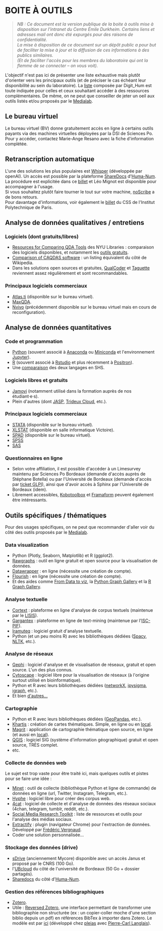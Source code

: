 # BOITE À OUTILS

>*NB : Ce document est la version publique de la boite à outils mise à disposition sur l'intranet du Centre Émile Durkheim. Certains liens et adresses mail ont donc été expurgés pour des raisons de confidentialité.\
La mise à disposition de ce document sur un dépôt public a pour but de faciliter la mise à jour et la diffusion de ces informations à des publics similaires.\
(Et de faciliter l'accès pour les membres du laboratoire qui ont la flemme de se connecter – on vous voit).*

L'objectif n'est pas ici de présenter une liste exhaustive mais plutôt d'orienter vers les principaux outils (et de préciser le cas échéant leur disponibilité au sein du laboratoire).
La [liste](https://digithum.huma-num.fr/ressources/boiteaoutils/) composée par Digit_Hum est toute indiquée pour celles et ceux souhaitant accéder à des ressources complémentaires.
De même, on ne peut que conseiller de jeter un oeil aux outils listés et/ou proposés par le [Medialab](https://medialab.sciencespo.fr/en/tools/).

## Le bureau virtuel
Le bureau virtuel (BV) donne gratuitement accès en ligne à certains outils payants via des machines virtuelles déployées par la DSI de Sciences Po.\
Pour y accéder, contactez Marie-Ange Resano avec la fiche d'information complétée.

## Retranscription automatique
L'une des solutions les plus populaires est [Whisper](https://github.com/openai/whisper) (développée par openAI). Un accès est possible par la plateforme [ShareDocs](https://documentation.huma-num.fr/sharedocs-stockage/) d'[Huma-Num](https://www.huma-num.fr/). La procédure est explicitée dans ce [billet](https://agepouvoir.hypotheses.org/494) et Léo Mignot est disponible pour accompagner à l'usage.\
Si vous souhaitez plutôt faire tourner le tout sur votre machine, [noScribe](https://github.com/kaixxx/noScribe) a de bons retours.\
Pour davantage d'informations, voir également le [billet](https://www.css.cnrs.fr/fr/whisper-pour-retranscrire-des-entretiens2/) du CSS de l'Institut Polytechnique de Paris.

## Analyse de données qualitatives / entretiens
### Logiciels (dont gratuits/libres)
- [Resources for Comparing QDA Tools](https://guides.nyu.edu/QDA/comparison) des NYU Libraries : comparaison des logiciels disponibles, et notamment les [outils gratuits](https://guides.nyu.edu/QDA/FLOSSQDA).
- [Comparison of CAQDAS software](https://en.wikipedia.org/wiki/Computer-assisted_qualitative_data_analysis_software#Free_.2F_open_source_software_for_CAQDAS) : un listing équivalent du côté de Wikipedia.
- Dans les solutions open sources et gratuites, [QualCoder](https://qualcoder.wordpress.com/) et [Taguette](https://www.taguette.org/fr/) reviennent assez régulièrement et sont recommandables.

### Principaux logiciels commerciaux
- [Atlas.ti](https://atlasti.com/fr) (disponible sur le bureau virtuel).
- [MaxQDA](https://www.maxqda.com/fr).
- [Nvivo](https://lumivero.com/products/nvivo/) (précédemment disponible sur le bureau virtuel mais en cours de reconfiguration).

## Analyse de données quantitatives
### Code et programmation
- [Python](https://www.python.org/) (souvent associé à [Anaconda](https://www.anaconda.com/) ou [Miniconda](https://docs.conda.io/projects/miniconda/en/latest/) et l'environnement [Jupyter](https://jupyter.org/)).
- [R](https://www.r-project.org/) (souvent associé à [Rstudio](https://www.rstudio.com/categories/rstudio-ide/) et plus récemment à [Positron](https://github.com/posit-dev/positron)).
- Une [comparaison](https://mthh.github.io/presentation-python-r-shs/#/title-slide) des deux langages en SHS.

### Logiciels libres et gratuits
- [Jamovi](https://www.jamovi.org/) (notamment utilisé dans la formation auprès de nos étudiant·e·s).
- Plein d'autres (dont [JASP](https://jasp-stats.org/), [Trideux Cloud](https://trideux.cloud/), etc.).

### Principaux logiciels commerciaux
- [STATA](https://www.stata.com/) (disponible sur le bureau virtuel).
- [XLSTAT](https://www.xlstat.com/fr/) (disponible en salle informatique Victoire).
- [SPAD](https://ia-data-analytics.fr/logiciel-data-mining/analyse-de-donnees/) (disponible sur le bureau virtuel).
- [SPSS](https://www.ibm.com/fr-fr/spss)
- [SAS](https://www.sas.com/fr_fr/home.html)

### Questionnaires en ligne
- Selon votre affiliation, il est possible d'accéder à un Limesurvey maintenu par Sciences Po Bordeaux (demande d'accès auprès de Stéphane Botella) ou par l'Université de Bordeaux (demande d'accès par [ticket GLPI](https://assistance.u-bordeaux.fr/front/helpdesk.public.php)), ainsi que d'avoir accès à Sphinx par l'Université de Bordeaux (idem).
- Librement accessibles, [Kobotoolbox](https://www.kobotoolbox.org/) et [Framaform](https://framaforms.org/abc/fr) peuvent également être intéressants.

## Outils spécifiques / thématiques
Pour des usages spécifiques, on ne peut que recommander d'aller voir du côté des outils proposés par le [Medialab](https://medialab.sciencespo.fr/en/tools/).

### Data visualization
- Python (Plotly, Seaborn, Matplotlib) et R (ggplot2).
- [Rawgraphs](https://www.rawgraphs.io/) : outil en ligne gratuit et open source pour la visualisation de données.
- [Datawrapper](https://www.datawrapper.de/) : en ligne  (nécessite une création de compte).
- [Flourish](https://flourish.studio/) : en ligne  (nécessite une création de compte).
- Et des aides comme [From Data to viz](https://www.data-to-viz.com/), la [Python Graph Gallery](https://python-graph-gallery.com/) et la [R Graph Gallery](https://r-graph-gallery.com/).

### Analyse textuelle
- [Cortext](https://docs.cortext.net/) : plateforme en ligne d'analyse de corpus textuels (maintenue par le [LISIS](http://umr-lisis.fr/cortext/)).
- [Gargantex](https://www.gargantext.org/) : plateforme en ligne de text-mining (maintenue par l'[ISC-PIF](https://iscpif.fr/gargantext/a-propos/)).
- [Iramuteq](https://iramuteq.org/) : logiciel gratuit d'analyse textuelle.
- Python (et un peu moins R) avec les bibliothèques dédiées ([Spacy](https://spacy.io/), [NLTK](https://www.nltk.org/), etc.).

### Analyse de réseaux
- [Gephi](https://gephi.org/) : logiciel d'analyse et de visualisation de réseaux, gratuit et open source. L'un des plus connus.
- [Cytoscape](https://cytoscape.org/) : logiciel libre pour la visualisation de réseaux (à l'origine surtout utilisé en bioinformatique).
- Python et R avec leurs bibliothèques dédiées ([networkX](https://networkx.org/), [ipysigma](https://github.com/medialab/ipysigma), [igraph](https://r.igraph.org/), etc.).
- Et bien [d'autres…](https://project-awesome.org/briatte/awesome-network-analysis)

### Cartographie
- Python et R avec leurs bibliothèques dédiées ([GeoPandas](https://geopandas.org/en/stable/), etc.).
- [Khartis](https://www.sciencespo.fr/cartographie/khartis/) : création de cartes thématiques. Simple, en ligne ou en [local](https://www.sciencespo.fr/cartographie/khartis/#download).
- [Magrit](https://magrit.cnrs.fr/) : application de cartographie thématique open source, en ligne (et aussi en [local](https://magrit.cnrs.fr/download/)).
- [QGIS](https://qgis.org) : logiciel SIG (système d'information géographique) gratuit et open source, TRÈS complet.
- etc.

### Collecte de données web
Le sujet est trop vaste pour être traité ici, mais quelques outils et pistes pour se faire une idée :
- [Minet](https://medialab.sciencespo.fr/outils/minet/) : outil de collecte (bibliothèque Python et ligne de commande) de données en ligne (url, Twitter, Instagram, Telegram, etc.).
- [Hyphe](https://medialab.sciencespo.fr/outils/hyphe/) : logiciel libre pour créer des corpus web.
- [4cat](https://www.4cat.nl/) : logiciel de collecte et d'analyse de données des réseaux sociaux (4chan, telegram, tumblr, reddit, etc.).
- [Social Media Research Toolkit](https://socialmedialab.ca/apps/social-media-research-toolkit-2/) : liste de ressources et outils pour l'analyse des médias sociaux.
- [Extractify](https://github.com/fredericvergnaud/extractify/wiki) : plugin (navigateur Chrome) pour l'extraction de données. Développé par [Frédéric Vergnaud](https://mate-shs.cnrs.fr/actions/tutomate/tuto27-extractify-frederic-vergnaud/).
- Coder une solution personnalisée…

### Stockage des données (drive)
- [sDrive](https://ods.cnrs.fr/sdrive.php) (anciennement Mycore) disponible avec un accès Janus et proposé par le CNRS (100 Go).
- l'[UBcloud](https://ubcloud.u-bordeaux.fr) du côté de l'université de Bordeaux (50 Go + dossier partagés).
- [Sharedocs](https://documentation.huma-num.fr/sharedocs-stockage/) du côté d'[Huma-Num](https://www.huma-num.fr/).

### Gestion des références bibliographiques
- [Zotero](https://www.zotero.org/).
- Utile : [Reversed Zotero](https://huggingface.co/spaces/PleIAs/Reversed-Zotero), une interface permettant de transformer une bibliographie non structurée (ex : un copier-coller moche d'une section biblio depuis un pdf) en références BibTex à importer dans Zotero. Le modèle est par [ici](https://huggingface.co/PleIAs/BibTexer) (développé chez [pleias](https://pleias.fr/) avec [Pierre-Carl Langlais](https://x.com/Dorialexander)).
